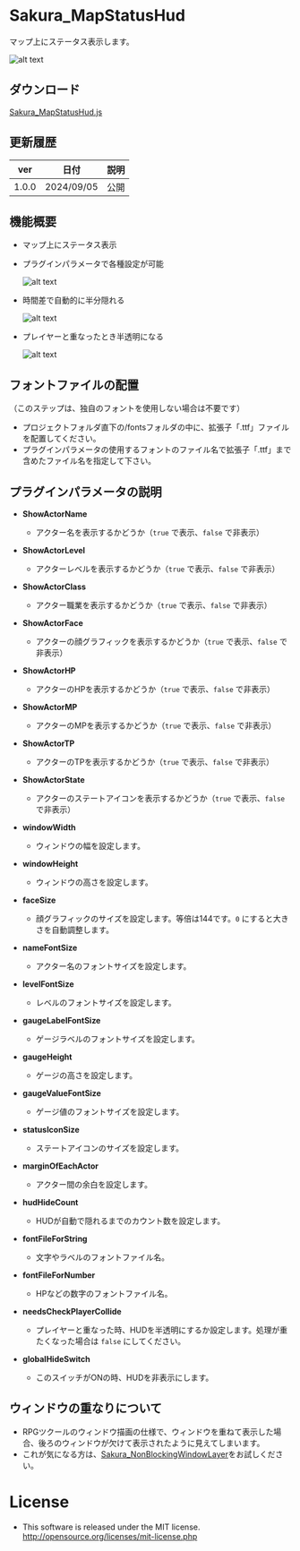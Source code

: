 # Sakura_MapStatusHud
マップ上にステータス表示します。

  ![alt text](image.png)

## ダウンロード
[Sakura_MapStatusHud.js](https://raw.githubusercontent.com/Sakurano6130/SakuraPlugins/main/Sakura_MapStatusHud/Sakura_MapStatusHud.js)

## 更新履歴
| ver   | 日付       | 説明 |
| ----- | ---------- | ---- |
| 1.0.0 | 2024/09/05 | 公開 |


## 機能概要
- マップ上にステータス表示
- プラグインパラメータで各種設定が可能

  ![alt text](image-1.png)

- 時間差で自動的に半分隠れる
  
  ![alt text](image-2.png)

- プレイヤーと重なったとき半透明になる

  ![alt text](image-3.png)

## フォントファイルの配置
  （このステップは、独自のフォントを使用しない場合は不要です）
- プロジェクトフォルダ直下の/fontsフォルダの中に、拡張子「.ttf」ファイルを配置してください。
- プラグインパラメータの使用するフォントのファイル名で拡張子「.ttf」まで含めたファイル名を指定して下さい。
  
## プラグインパラメータの説明
- **ShowActorName**
  - アクター名を表示するかどうか（`true` で表示、`false` で非表示）

- **ShowActorLevel**
  - アクターレベルを表示するかどうか（`true` で表示、`false` で非表示）

- **ShowActorClass**
  - アクター職業を表示するかどうか（`true` で表示、`false` で非表示）

- **ShowActorFace**
  - アクターの顔グラフィックを表示するかどうか（`true` で表示、`false` で非表示）

- **ShowActorHP**
  - アクターのHPを表示するかどうか（`true` で表示、`false` で非表示）

- **ShowActorMP**
  - アクターのMPを表示するかどうか（`true` で表示、`false` で非表示）

- **ShowActorTP**
  - アクターのTPを表示するかどうか（`true` で表示、`false` で非表示）

- **ShowActorState**
  - アクターのステートアイコンを表示するかどうか（`true` で表示、`false` で非表示）

- **windowWidth**
  - ウィンドウの幅を設定します。

- **windowHeight**
  - ウィンドウの高さを設定します。

- **faceSize**
  - 顔グラフィックのサイズを設定します。等倍は144です。`0` にすると大きさを自動調整します。

- **nameFontSize**
  - アクター名のフォントサイズを設定します。

- **levelFontSize**
  - レベルのフォントサイズを設定します。

- **gaugeLabelFontSize**
  - ゲージラベルのフォントサイズを設定します。

- **gaugeHeight**
  - ゲージの高さを設定します。

- **gaugeValueFontSize**
  - ゲージ値のフォントサイズを設定します。

- **statusIconSize**
  - ステートアイコンのサイズを設定します。

- **marginOfEachActor**
  - アクター間の余白を設定します。

- **hudHideCount**
  - HUDが自動で隠れるまでのカウント数を設定します。

- **fontFileForString**
  - 文字やラベルのフォントファイル名。

- **fontFileForNumber**
  - HPなどの数字のフォントファイル名。

- **needsCheckPlayerCollide**
  - プレイヤーと重なった時、HUDを半透明にするか設定します。処理が重たくなった場合は `false` にしてください。

- **globalHideSwitch**
  - このスイッチがONの時、HUDを非表示にします。

## ウィンドウの重なりについて
  - RPGツクールのウィンドウ描画の仕様で、ウィンドウを重ねて表示した場合、後ろのウィンドウが欠けて表示されたように見えてしまいます。
  - これが気になる方は、[Sakura_NonBlockingWindowLayer](../Sakura_NonBlockingWindowLayer/Sakura_NonBlockingWindowLayer.md)をお試しください。

# License
- This software is released under the MIT license. http://opensource.org/licenses/mit-license.php
